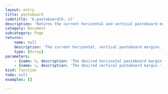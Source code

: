 ```yaml
---
layout: entry
title: pasteboard
codetitle: 'b.pasteboard(h, v)'
description: 'Returns the current horizontal and vertical pasteboard margins and sets them if both arguements are given.'
category: Document
subcategory: Page
returns:
    name: null
    description: 'The current horizontal, vertical pasteboard margins.'
    type: [Array]
parameters:
    - {name: h, description: 'The desired horizontal pasteboard margin.', optional: false, type: [Number]}
    - {name: v, description: 'The desired vertical pasteboard margin.', optional: false, type: [Number]}
kind: function
todo: null
examples: []

---
```

